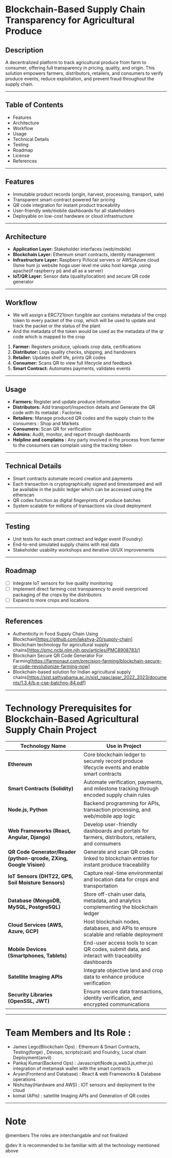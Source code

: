 # Blockchain-Based Supply Chain Transparency for Agricultural Produce

## Description
A decentralized platform to track agricultural produce from farm to consumer, offering full transparency in pricing, quality, and origin. This solution empowers farmers, distributors, retailers, and consumers to verify produce events, reduce exploitation, and prevent fraud throughout the supply chain.

---

## Table of Contents
- Features
- Architecture
- Workflow
- Usage
- Technical Details
- Testing
- Roadmap
- License
- References

---

## Features
- Immutable product records (origin, harvest, processing, transport, sale)
- Transparent smart-contract powered fair pricing
- QR code integration for instant product traceability
- User-friendly web/mobile dashboards for all stakeholders
- Deployable on low-cost hardware or cloud infrastructure

---

## Architecture
- **Application Layer:** Stakeholder interfaces (web/mobile)
- **Blockchain Layer:** Ethereum smart contracts, identity management
- **Infrastructure Layer:** Raspberry Pi/local servers or AWS/Azure cloud (Isme hum jo website hoga user level me usko host karega ,using apache(if raspberry pi) and all as a server)
- **IoT/QR Layer:** Sensor data (quality/location) and secure QR code generator

---

## Workflow
- We will assign a ERC721(non fungible aur contains metadata of the crop) token to every packet of the crop, which will be used to update and track the packet or the status of the plant
- And the metadata of the token would be used as the metadata of the qr code which is mapped to the crop
  
1. **Farmer:** Registers produce, uploads crop data, certifications
2. **Distributor:** Logs quality checks, shipping, and handovers
3. **Retailer:** Updates shelf life, prints QR codes
4. **Consumer:** Scans QR to view full lifecycle and feedback
5. **Smart Contract:** Automates payments, validates events

---


## Usage

- **Farmers:** Register and update produce information
- **Distributors:** Add transport/inspection details and Generate the QR code with its metadat : Factories
- **Retailers:** Manage produced QR codes and the supply chain to the consumers : Shop and Markets
- **Consumers:** Scan QR for verification
- **Admins:** Audit, monitor, and report through dashboards
- **Helpline and complains :** Any party involved in the process from farmer to the consumers can complain using the tracking token

---

## Technical Details

- Smart contracts automate record creation and payments
- Each transaction is cryptographically signed and timestamped and will be available in the public ledger which can be accessed using the etherscan 
- QR codes function as digital fingerprints of produce batches
- System scalable for millions of transactions via cloud deployment

---

## Testing

- Unit tests for each smart contract and ledger event (Foundry)
- End-to-end simulated supply chains with real data
- Stakeholder usability workshops and iterative UI/UX improvements

---

## Roadmap

- [ ] Integrate IoT sensors for live quality monitoring
- [ ] Implement direct farming cost transparency to avoid overpriced packaging of the crops by the distributors
- [ ] Expand to more crops and locations

---


## References

- Authenticity in Food Supply Chain Using Blockchain[https://github.com/lakshya-20/supply-chain]
- Blockchain technology for agricultural supply chains[https://pmc.ncbi.nlm.nih.gov/articles/PMC8908783/]
- Blockchain Secure QR Code Generator For Farming[https://farmonaut.com/precision-farming/blockchain-secure-qr-code-revolutionize-farming-now]
- Blockchain-based solution for Indian agricultural supply chains[https://sist.sathyabama.ac.in/sist_naac/aqar_2022_2023/documents/1.3.4/b.e-cse-batchno-84.pdf]

---

# Technology Prerequisites for Blockchain-Based Agricultural Supply Chain Project

| Technology Name                     | Use in Project                                                                                                                          |
|-----------------------------------|----------------------------------------------------------------------------------------------------------------------------------------|
| **Ethereum**   | Core blockchain ledger to securely record produce lifecycle events and enable smart contracts                                           |
| **Smart Contracts (Solidity)** | Automate verification, payments, and milestone tracking through encoded supply chain rules                                              |
| **Node.js, Python**                 | Backend programming for APIs, transaction processing, and web/mobile app logic                                                          |
| **Web Frameworks (React, Angular, Django)** | Develop user-friendly dashboards and portals for farmers, distributors, retailers, and consumers                                        |
| **QR Code Generator/Reader (python-qrcode, ZXing, Google Vision)** | Generate and scan QR codes linked to blockchain entries for instant produce traceability                                               |
| **IoT Sensors (DHT22, GPS, Soil Moisture Sensors)** | Capture real-time environmental and location data for crops and transportation                                                          |
| **Database (MongoDB, MySQL, PostgreSQL)** | Store off-chain user data, metadata, and analytics complementing the blockchain ledger                                                     |
| **Cloud Services (AWS, Azure, GCP)** | Host blockchain nodes, databases, and APIs to ensure scalable and reliable deployment                                                     |
| **Mobile Devices (Smartphones, Tablets)** | End-user access tools to scan QR codes, submit data, and interact with traceability dashboards                                           |
| **Satellite Imaging APIs**          | Integrate objective land and crop data to enhance produce verification                                                                    |
| **Security Libraries (OpenSSL, JWT)** | Ensure secure data transactions, identity verification, and encrypted communications                                                       |

---

# Team Members and Its Role : 
- James Lego(Blockchain Ops) : Ethereum & Smart Contracts, Testing(forge) , Devops, scripts(cast) and Foundry, Local chain Deployment(anvil)
- Pankaj Kumar(Backend Ops) : Javascript(Node.js,web3.js,ether.js) integration of metamask wallet with the smart contracts
- Aryan(Frontend and Database) : React & web Frameworks & Database operations
- Nishchay(Hardware and AWS) : IOT sensors and deployment to the cloud
- komal (APIs) : satellite Imaging APIs and Generation of QR codes 

---

# Note
@members The roles are interchangable and not finalized

@dev It is recommended to be familiar with all the technology mentioned above


